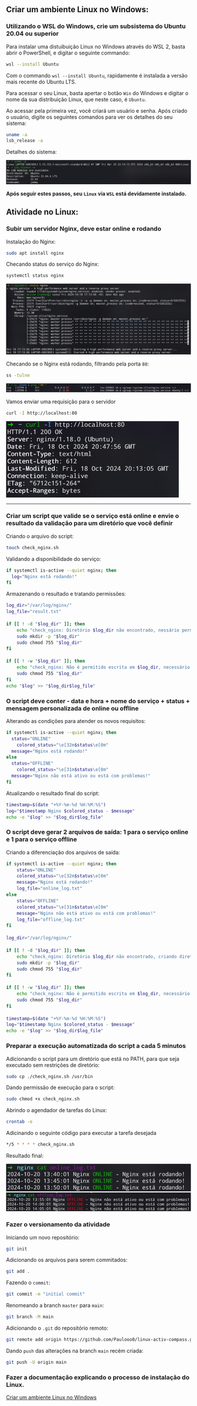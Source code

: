 ## Criar um ambiente Linux no Windows:

### Utilizando o WSL do Windows, crie um subsistema do Ubuntu 20.04 ou superior

Para instalar uma distuibuição Linux no Windows através do WSL 2, basta abrir o PowerShell, e digitar o seguinte commando:
```bash
wsl --install Ubuntu
```
Com o commando `wsl --install Ubuntu`, rapidamente é instalada a versão mais recente do Ubuntu LTS.

Para acessar o seu Linux, basta apertar o botão `Win` do Windows e digitar o nome da sua distribuição Linux, que neste caso, é `Ubuntu`.

Ao acessar pela primeira vez, você criará um usuário e senha. Após criado o usuário, digite os seguintes comandos para ver os detalhes do seu sistema:
```bash
uname -a
lsb_release -a
```

Detalhes do sistema:

<img src="img/image1.png">

**Após seguir estes passos, seu `Linux` via `WSL` está devidamente instalado.**

## Atividade no Linux:
### Subir um servidor Nginx, deve estar online e rodando

Instalação do Nginx:
```bash
sudo apt install nginx
```

Checando status do serviço do Nginx:
```bash
systemctl status nginx
```
<img src="img/image2.png">

Checando se o Nginx está rodando, filtrando pela porta `80`:
```bash
ss -tulne
```
<img src="img/image3.png">

Vamos enviar uma requisição para o servidor
```bash
curl -I http://localhost:80
```
<img src="img/image4.png">

---

### Criar um script que valide se o serviço está online e envie o resultado da validação para um diretório que você definir

Criando o arquivo do script:
```bash
touch check_nginx.sh
```

Validando a disponibilidade do serviço:
```bash
if systemctl is-active --quiet nginx; then
  log="Nginx está rodando!"
fi
```

Armazenando o resultado e tratando permissões:
```bash
log_dir="/var/log/nginx/"
log_file="result.txt"

if [[ ! -d "$log_dir" ]]; then
	echo "check_nginx: Diretório $log_dir não encontrado, nessário permissão para criar diretório"
	sudo mkdir -p "$log_dir"
	sudo chmod 755 "$log_dir"
fi

if [[ ! -w "$log_dir" ]]; then
	echo "check_nginx: Não é permitido escrita em $log_dir, necessário permissão para prosseguir"
	sudo chmod 755 "$log_dir"
fi
echo "$log" >> "$log_dir$log_file"
```

### O script deve conter - data e hora + nome do serviço + status + mensagem personalizada de online ou offline

Alterando as condições para atender os novos requisitos:
```bash
if systemctl is-active --quiet nginx; then
  status="ONLINE"
	colored_status="\e[32m$status\e[0m"
  message="Nginx está rodando!"
else
  status="OFFLINE"
	colored_status="\e[31m$status\e[0m"
  message="Nginx não está ativo ou está com problemas!"
fi
```

Atualizando o resultado final do script:
```bash
timestamp=$(date "+%Y-%m-%d %H:%M:%S")
log="$timestamp Nginx $colored_status - $message"
echo -e "$log" >> "$log_dir$log_file"
```

### O script deve gerar 2 arquivos de saída: 1 para o serviço online e 1 para o serviço offline

Criando a diferenciação dos arquivos de saída:
```bash
if systemctl is-active --quiet nginx; then
	status="ONLINE"
	colored_status="\e[32m$status\e[0m"
	message="Nginx está rodando!"
	log_file="online_log.txt"
else
	status="OFFLINE"
	colored_status="\e[31m$status\e[0m"
	message="Nginx não está ativo ou está com problemas!"
	log_file="offline_log.txt"
fi

log_dir="/var/log/nginx/"

if [[ ! -d "$log_dir" ]]; then
	echo "check_nginx: Diretório $log_dir não encontrado, criando diretório"
	sudo mkdir -p "$log_dir"
	sudo chmod 755 "$log_dir"
fi

if [[ ! -w "$log_dir" ]]; then
	echo "check_nginx: Não é permitido escrita em $log_dir, necessário permissão para prosseguir"
	sudo chmod 755 "$log_dir"
fi

timestamp=$(date "+%Y-%m-%d %H:%M:%S")
log="$timestamp Nginx $colored_status - $message"
echo -e "$log" >> "$log_dir$log_file"
```

### Preparar a execução automatizada do script a cada 5 minutos
Adicionando o script para um diretório que está no PATH, para que seja executado sem restrições de diretório:
```bash
sudo cp ./check_nginx.sh /usr/bin
```

Dando permissão de execução para o script:
```bash
sudo chmod +x check_nginx.sh
```

Abrindo o agendador de tarefas do Linux:
```bash
crontab -e
```

Adicinando o seguinte código para executar a tarefa desejada
```bash
*/5 * * * * check_nginx.sh
```

Resultado final:

<img src="img/image5.png">
<img src="img/image6.png">

### Fazer o versionamento da atividade

Iniciando um novo repositório:
```bash
git init
```
Adicionando os arquivos para serem commitados:
```bash
git add .
```
Fazendo o `commit`:
```bash
git commit -m "initial commit"
```
Renomeando a branch `master` para `main`:
```bash
git branch -M main
```
Adicionando o `.git` do repositório remoto:
```bash
git remote add origin https://github.com/Paulooo0/linux-activ-compass.git
```
Dando `push` das alterações na branch `main` recém criada:
```bash
git push -U origin main
```

### Fazer a documentação explicando o processo de instalação do Linux.
[Criar um ambiente Linux no Windows](#Criar-um-ambiente-Linux-no-Windows)

